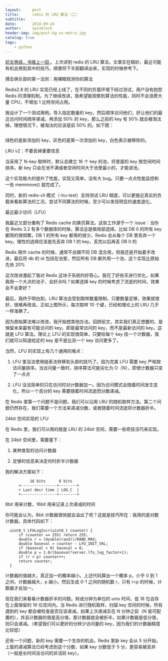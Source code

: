 ```yaml
---
layout:     post
title:      redis 的 LRU 算法（二）
subtitle:   
date:       2018-09-24
author:     spin6lock
header-img: img/post-bg-os-metro.jpg
catalog: true
tags:
    - python
---
```

[ 前文再续，书接上一回 ](https://www.cnblogs.com/Lifehacker/p/redis_random_lru.html)。上次讲到 redis 的 LRU 算法，文章实在精妙，最近可能有机会用到其中的技巧，顺便将下半部翻译出来，实现的时候参考下。

搏击俱乐部的第一法则：用裸眼观测你的算法

Redis2.8 的 LRU 实现已经上线了，在不同的负载环境下经过测试，用户没有抱怨 Redis 的清理机制。为了继续改进，我希望能观察到算法的性能，同时不会浪费大量 CPU，不增加 1 比特空间占用。

我设计了一个测试用例。导入指定数量的 key，然后顺序访问他们，好让他们的最近访问时间顺序递减。再添加 50% 的 key，那么之前的 key 有 50% 就会被淘汰掉。理想情况下，被淘汰的应该是前 50% 的。如下图：

<img src="https://img2018.cnblogs.com/blog/90397/201809/90397-20180924105603880-781523132.png" alt="" />

绿色的是新添加的 key，灰色的是第一次添加的 key，白色表示被移除的。

LRU v2：不要丢掉重要信息

当采用了 N-key 取样时，默认会建立 16 个 key 的池，将里面的 key 按空闲时间排序。新 key 只会在池不满或者空闲时间大于池里最小的，才能进池。

这个实现极大的提升了性能，实现又简单，没有大 bug。只要一点点性能监控和一些 memmove() 就完成了。

同时，新的 redis-cli 模式（-lru-test）支持测试 LRU 精度，可以更接近真实的负载来看新算法的工况，尝试不同算法的时候，至少可以发现明显的速度退化。

最近最少访问（LFU）

我最近又部分重构了 Redis cache 的换页算法。这些工作源于一个 issue：当你在 Redis 3.2 有多个数据库的时候，算法总是做局部选择。比如 DB 0 的所有 key 都用的很频繁，DB 1 的所有 key 都用的很少。Redis 会从每个 DB 里丢弃一个 key。理性的选择应该是先丢弃 DB 1 的 key，丢完以后再丢 DB 0 的

Redis 用作 cache 的时候，通常不会跟不同 DB 混合用，但我还是开始着手改进，最后将 db 的 id 包括在池里，然后所有 DB 都共用一个池，这个实现比原始先快 20%

这次改进激起了我对 Redis 这块子系统的好奇心。我花了好些天进行优化，如果我用一个大点的池子，会好点吗？如果选择 key 的时候考虑了流逝的时间，效果会不会更好？

最后，我终于明白到，LRU 算法会受到取样数量限制，只要数量足够，效果就很好，很难再改进。正如上图所示，每次取样 10 个键，已经和理论上的 LRU 几乎一样准确了。

因为原始算法难以改进，我开始想其他办法。回顾前文，其实我们真正想要的，是保留未来最有可能访问的 key，即是最常访问的 key，而不是最新访问的 key。这就是 LFU 算法。理论上 LFU 的实现很简单，只要给每个 key 挂一个计数器，我们就可以知道给定的 key 是不是比另一个 key 访问更多了。

当然，LFU 的实现上有几个通用的难点：

1. LFU 里没法使用链表法转移到头部的技巧了。因为完美 LFU 需要 key 严格按访问量排序。当访问量一致时，排序算法可能劣化为 O（N），即使计数器只变了一点点

2. LFU 没法简单的只在访问时对计数器加一。因为访问模式会随着时间发生变化，所以一个高分的 key 需要随着时间流逝而分数递减。

在 Redis 里第一个问题不是问题，我们可以沿用 LRU 的随机取样方法。第二个问题仍然存在，我们需要一个方法来递减分数，或者随着时间流逝将计数器折半。

24bit 空间实现的 LFU

在 Redis 里，我们可以用的就是 LRU 的 24bit 空间，需要一些奇技淫巧来实现。

在 24bit 空间里，需要塞下：

1. 某种类型的访问计数器

2. 足够的信息来决定何时折半计数器

我的解决方案如下：

```
           16 bits      8 bits
      +----------------+--------+
      + Last decr time | LOG_C  |
      +----------------+--------+
```

8bit 用来计数，16bit 用来记录上次递减的时间

你可能会认为，8bit 计数器很快就会溢出了吧？这就是技巧所在：我用的是对数计数器。具体代码如下：

```
  uint8_t LFULogIncr(uint8_t counter) {
      if (counter == 255) return 255;
      double r = (double)rand()/RAND_MAX;
      double baseval = counter - LFU_INIT_VAL;
      if (baseval < 0) baseval = 0;
      double p = 1.0/(baseval*server.lfu_log_factor+1);
      if (r < p) counter++;
      return counter;
  }
```

计数器的值越大，真正加一的概率越小。上述代码算出一个概率 p，介乎 0 到 1 之间，计数器越大，p 越小。然后生成 0-1 之间的随机数 r，只有 r<p 的时候，计数器才会加一。

现在我们来看看计数器折半的问题。转成分钟为单位的 unix 时间，低 16 位会存在上面保留的 16 位空间内。当 Redis 进行随机取样，扫描 key 空间的时候，所有遇到的 key 都会被检查是否应该递减。如果上次递减实在 N 分钟之前（N 是可配置的），并且计数器的值是高分值，那计数器就会被折半。如果计数器是低分值，则只会递减。（希望我们可以更好的分辨少访问量的 key，因为我们的计数器精度比较低）

还有一个问题，新的 key 需要一个生存的机会。Redis 里新 key 会从 5 分开始。上面的递减算法已经考虑到这个分数，如果 key 分数低于 5 分，更容易被丢弃（一般是长时间没访问的非活跃 key）。
